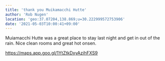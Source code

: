 ```yaml
---
title: 'thank you Muikamacchi Hutte'
author: 'Rob Nugen'
location: 'geo:37.07204,138.869;u=30.222999572753906'
date: '2021-05-03T10:00:41+09:00'
---
```


Muiamacchi Hutte was a great place to stay last night and get in out of the rain.  Nice clean rooms and great hot onsen.

https://maps.app.goo.gl/1YtZtkDxyAzihFXS9 
